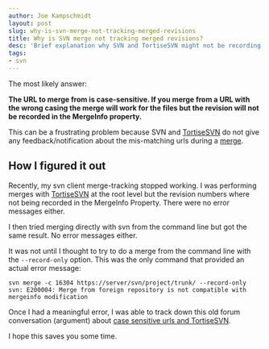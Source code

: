 ```yaml
---
author: Joe Kampschmidt
layout: post
slug: why-is-svn-merge-not-tracking-merged-revisions
title: Why is SVN merge not tracking merged revisions?
desc: 'Brief explanation why SVN and TortiseSVN might not be recording the revision in the Merge Info properties'
tags:
- svn
---
```


The most likely answer:

**The URL to merge from is case-sensitive. If you merge from a URL with the wrong casing the merge will work for the files but the revision will not be recorded in the MergeInfo property.**

This can be a frustrating problem because SVN and [TortiseSVN][0] do not give any feedback/notification about the mis-matching urls during a [merge][2].

## How I figured it out

Recently, my svn client merge-tracking stopped working. I was performing merges with [TortiseSVN][0] at the root level but the revision numbers where not being recorded in the MergeInfo Property. There were no error messages either.

I then tried merging directly with svn from the command line but got the same result. No error messages either.

It was not until I thought to try to do a merge from the command line with the `--record-only` option. This was the only command that provided an actual error message:

	svn merge -c 16304 https://server/svn/project/trunk/ --record-only
	svn: E200004: Merge from foreign repository is not compatible with mergeinfo modification

Once I had a meaningful error, I was able to track down this old forum conversation (argument) about [case sensitive urls and TortiseSVN][1].

I hope this saves you some time.

[0]: http://tortoisesvn.net/
[1]: http://tigris-scm.10930.n7.nabble.com/Why-Merge-Tracking-is-disabled-td24815.html
[2]: http://svnbook.red-bean.com/en/1.7/svn.branchmerge.basicmerging.html
